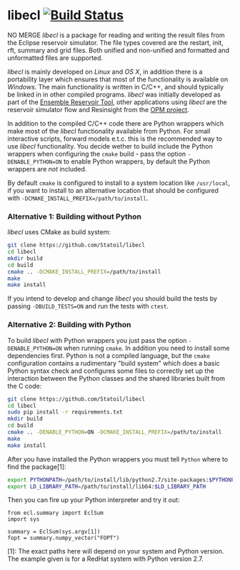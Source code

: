 # libecl [![Build Status](https://travis-ci.org/Statoil/libecl.svg?branch=master)](https://travis-ci.org/Statoil/libecl)

NO MERGE
*libecl* is a package for reading and writing the result files from
the Eclipse reservoir simulator. The file types covered are the
restart, init, rft, summary and grid files. Both unified and
non-unified and formatted and unformatted files are supported.

*libecl* is mainly developed on *Linux* and *OS X*, in addition there
is a portability layer which ensures that most of the functionality is
available on *Windows*. The main functionality is written in C/C++, and
should typically be linked in in other compiled programs. *libecl* was
initially developed as part of the [Ensemble Reservoir
Tool](http://github.com/Statoil/ert), other applications using
*libecl* are the reservoir simulator flow and Resinsight from the [OPM
project](http://github.com/OPM/).

In addition to the compiled C/C++ code there are Python wrappers which make most
of the *libecl* functionality available from Python. For small interactive
scripts, forward models e.t.c. this is the recommended way to use *libecl*
functionality. You decide wether to build include the Python wrappers when
configuring the `cmake` build - pass the option `-DENABLE_PYTHON=ON` to enable
Python wrappers, by default the Python wrappers are *not* included.

By default `cmake` is configured to install to a system location like
`/usr/local`, if you want to install to an alternative location that should be
configured with `-DCMAKE_INSTALL_PREFIX=/path/to/install`.

### Alternative 1: Building without Python ###
*libecl* uses CMake as build system:

```bash
git clone https://github.com/Statoil/libecl
cd libecl
mkdir build
cd build
cmake .. -DCMAKE_INSTALL_PREFIX=/path/to/install
make
make install
```
If you intend to develop and change *libecl* you should build the tests
by passing `-DBUILD_TESTS=ON` and run the tests with `ctest`.


### Alternative 2: Building with Python ###
To build *libecl* with Python wrappers you just pass the option
`-DENABLE_PYTHON=ON` when running `cmake`. In addition you need to install some
dependencies first. Python is not a compiled language, but the `cmake` configuration contains a
rudimentary "build system" which does a basic Python syntax check and configures some
files to correctly set up the interaction between the Python classes and the
shared libraries built from the C code:
```bash
git clone https://github.com/Statoil/libecl
cd libecl
sudo pip install -r requirements.txt
mkdir build
cd build
cmake .. -DENABLE_PYTHON=ON -DCMAKE_INSTALL_PREFIX=/path/to/install 
make
make install
```

After you have installed the Python wrappers you must tell `Python` where to
find the package[1]:

```bash
export PYTHONPATH=/path/to/install/lib/python2.7/site-packages:$PYTHONPATH
export LD_LIBRARY_PATH=/path/to/install/lib64:$LD_LIBRARY_PATH
```

Then you can fire up your Python interpreter and try it out:
```
from ecl.summary import EclSum
import sys

summary = EclSum(sys.argv[1])
fopt = summary.numpy_vector("FOPT")

```


[1]: The exact paths here will depend on your system and Python version. The example given is for a RedHat system with Python version 2.7.
